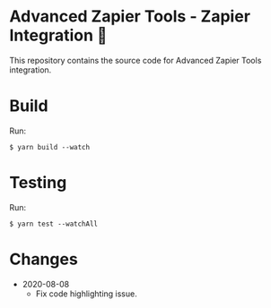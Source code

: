 # Advanced Zapier Tools - Zapier Integration 🚀

This repository contains the source code for Advanced Zapier Tools integration.

# Build

Run:

```shell
$ yarn build --watch
```

# Testing

Run:

```shell
$ yarn test --watchAll
```

# Changes

- 2020-08-08
  - Fix code highlighting issue.
